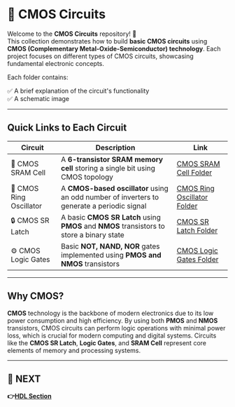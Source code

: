 # 🔌 CMOS Circuits

Welcome to the **CMOS Circuits** repository! 🎉  
This collection demonstrates how to build **basic CMOS circuits** using **CMOS (Complementary Metal-Oxide-Semiconductor) technology**. Each project focuses on different types of CMOS circuits, showcasing fundamental electronic concepts.

Each folder contains:

✅ A brief explanation of the circuit's functionality  
✅ A schematic image  

---

## Quick Links to Each Circuit

| Circuit              | Description                                                                                      | Link                                     |
|----------------------|--------------------------------------------------------------------------------------------------|------------------------------------------|
| 🧠 CMOS SRAM Cell     | A **6-transistor SRAM memory cell** storing a single bit using CMOS topology                     | [CMOS SRAM Cell Folder](./SRAM)          |
| 🔁 CMOS Ring Oscillator | A **CMOS-based oscillator** using an odd number of inverters to generate a periodic signal      | [CMOS Ring Oscillator Folder](./Ring_Oscillator) |
| 🔒 CMOS SR Latch      | A basic **CMOS SR Latch** using **PMOS** and **NMOS** transistors to store a binary state        | [CMOS SR Latch Folder](./SR_Latch)       |
| ⚙️ CMOS Logic Gates   | Basic **NOT, NAND, NOR** gates implemented using **PMOS and NMOS** transistors                  | [CMOS Logic Gates Folder](./CMOS_Logic_Gates) |

---

## Why CMOS?

**CMOS** technology is the backbone of modern electronics due to its low power consumption and high efficiency. By using both **PMOS** and **NMOS** transistors, CMOS circuits can perform logic operations with minimal power loss, which is crucial for modern computing and digital systems. Circuits like the **CMOS SR Latch**, **Logic Gates**, and **SRAM Cell** represent core elements of memory and processing systems.

---

## 🔹 NEXT  
**👉[HDL Section](../HDL)**
